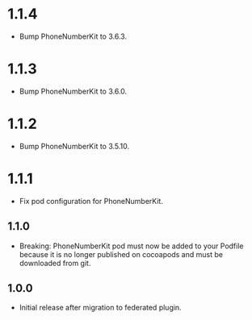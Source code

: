 # 1.1.4
* Bump PhoneNumberKit to 3.6.3.

# 1.1.3
* Bump PhoneNumberKit to 3.6.0.

# 1.1.2
* Bump PhoneNumberKit to 3.5.10.

# 1.1.1
* Fix pod configuration for PhoneNumberKit.

## 1.1.0
* Breaking: PhoneNumberKit pod must now be added to your Podfile because it is no longer published on cocoapods and must be downloaded from git.

## 1.0.0

* Initial release after migration to federated plugin.